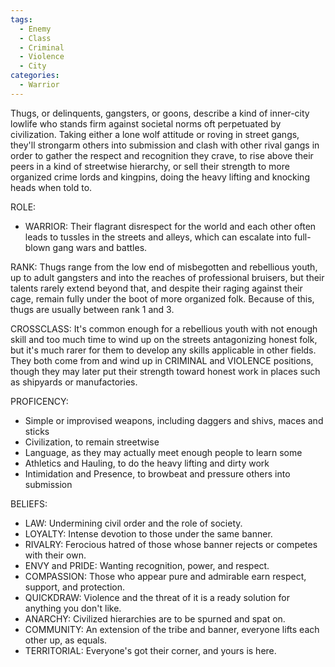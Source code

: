 ```yaml
---
tags:
  - Enemy
  - Class
  - Criminal
  - Violence
  - City
categories:
  - Warrior
---
```

Thugs, or delinquents, gangsters, or goons, describe a kind of inner-city lowlife who stands firm against societal norms oft perpetuated by civilization. Taking either a lone wolf attitude or roving in street gangs, they'll strongarm others into submission and clash with other rival gangs in order to gather the respect and recognition they crave, to rise above their peers in a kind of streetwise hierarchy, or sell their strength to more organized crime lords and kingpins, doing the heavy lifting and knocking heads when told to.

ROLE:
- WARRIOR: Their flagrant disrespect for the world and each other often leads to tussles in the streets and alleys, which can escalate into full-blown gang wars and battles.

RANK: Thugs range from the low end of misbegotten and rebellious youth, up to adult gangsters and into the reaches of professional bruisers, but their talents rarely extend beyond that, and despite their raging against their cage, remain fully under the boot of more organized folk. Because of this, thugs are usually between rank 1 and 3.

CROSSCLASS: It's common enough for a rebellious youth with not enough skill and too much time to wind up on the streets antagonizing honest folk, but it's much rarer for them to develop any skills applicable in other fields. They both come from and wind up in CRIMINAL and VIOLENCE positions, though they may later put their strength toward honest work in places such as shipyards or manufactories.

PROFICENCY:
- Simple or improvised weapons, including daggers and shivs, maces and sticks
- Civilization, to remain streetwise
- Language, as they may actually meet enough people to learn some
- Athletics and Hauling, to do the heavy lifting and dirty work
- Intimidation and Presence, to browbeat and pressure others into submission

BELIEFS:
- LAW: Undermining civil order and the role of society.
- LOYALTY: Intense devotion to those under the same banner.
- RIVALRY: Ferocious hatred of those whose banner rejects or competes with their own.
- ENVY and PRIDE: Wanting recognition, power, and respect.
- COMPASSION: Those who appear pure and admirable earn respect, support, and protection.
- QUICKDRAW: Violence and the threat of it is a ready solution for anything you don't like.
- ANARCHY: Civilized hierarchies are to be spurned and spat on.
- COMMUNITY: An extension of the tribe and banner, everyone lifts each other up, as equals.
- TERRITORIAL: Everyone's got their corner, and yours is here.